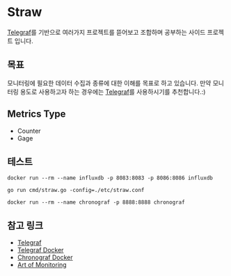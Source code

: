 # Straw
[Telegraf][1]를 기반으로 여러가지 프로젝트를 뜯어보고 조합하며 공부하는 사이드 프로젝트 입니다.

## 목표
모니터링에 필요한 데이터 수집과 종류에 대한 이해를 목표로 하고 있습니다.
만약 모니터링 용도로 사용하고자 하는 경우에는 [Telegraf][1]를 사용하시기를 추천합니다.:)

## Metrics Type
  - Counter
  - Gage

## 테스트

    docker run --rm --name influxdb -p 8083:8083 -p 8086:8086 influxdb

    go run cmd/straw.go -config=./etc/straw.conf
    
    docker run --rm --name chronograf -p 8888:8888 chronograf


## 참고 링크

* [Telegraf][1]
* [Telegraf Docker][2]
* [Chronograf Docker][3]
* [Art of Monitoring][4]

[1]: https://github.com/influxdata/telegraf "Telegraf"
[2]: https://hub.docker.com/_/telegraf "Telegraf Docker"
[3]: https://hub.docker.com/_/chronograf "Chronograf Docker"
[4]: https://artofmonitoring.com/ "Art of Monitoring"
